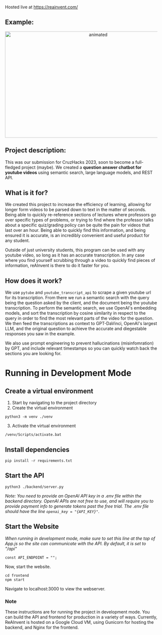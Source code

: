 Hosted live at https://reainvent.com/
## Example:

<p align="center">
  <img src="https://media.giphy.com/media/oepOUjo00amPeTO6ye/giphy.gif" width=600 height=350 alt="animated" />
</p>

## Project description: 

This was our submission for CruzHacks 2023, soon to become a full-fledged project (maybe). We created a **question answer chatbot for youtube videos** using semantic search, large language models, and REST API.
 
## What is it for? 

We created this project to increase the efficiency of learning, allowing for longer form videos to be parsed down to text in the matter of seconds. Being able to quickly re-reference sections of lectures where professors go over specific types of problems, or trying to find where the professor talks about a specific quiz/grading policy can be quite the pain for videos that last over an hour. Being able to quickly find this information, and being ensured it is accurate, is an incredibly convenient and useful product for any student.

Outside of just university students, this program can be used with any youtube video, so long as it has an accurate transcription. In any case where you find yourself scrubbing through a video to quickly find pieces of information, reAInvent is there to do it faster for you. 

## How does it work? 

We use `pytube` and `youtube_transcript_api` to scrape a given youtube url for its transcription. From there we run a semantic search with the query being the question asked by the client, and the document being the youtube transcription. To perform the semantic search, we use OpenAI's embedding models, and sort the transcription by cosine similarity in respect to the query in order to find the most relevant parts of the video for the question. We then feed the transcriptions as context to GPT-DaVinci, OpenAI's largest LLM, and the original question to achieve the accurate and diegestable responses you saw in the example.

We also use prompt engineering to prevent hallucinations (misinfomration) by GPT, and include relevant timestamps so you can quickly watch back the sections you are looking for.

# Running in Development Mode

## Create a virtual environment
1. Start by navigating to the project directory
2. Create the virtual environment
```console 
python3 -m venv ./venv
```
3. Activate the virtual environment
```console 
/venv/Scripts/activate.bat
```
## Install dependencies
```console 
pip install -r requirements.txt
```
## Start the API
```console 
python3 ./backend/server.py
```
_Note: You need to provide an OpenAI API key in a .env file within the backend directory. OpenAI APIs are not free to use, and will require you to provide payment info to generate tokens past the free trial. The .env file should have the line `openai_key = "{API_KEY}"`._
## Start the Website
*When running in development mode, make sure to set this line at the top of App.js so the site can communicate with the API. By default, it is set to "/api"*
```console
const API_ENDPOINT = "";
```
Now, start the website.
```console
cd frontend
npm start
```

Navigate to localhost:3000 to view the webserver.

### Note
These instructions are for running the project in development mode. You can build the API and frontend for production in a variety of ways. Currently, ReAInvent is hosted on a Google Cloud VM, using Gunicorn for hosting the backend, and Nginx for the frontend.
